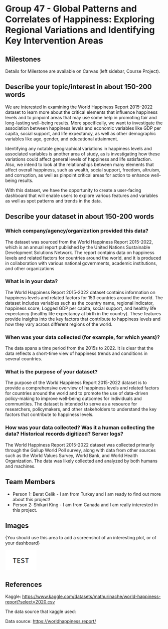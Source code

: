 # Group 47 - Global Patterns and Correlates of Happiness: Exploring Regional Variations and Identifying Key Intervention Areas

## Milestones

Details for Milestone are available on Canvas (left sidebar, Course Project).

## Describe your topic/interest in about 150-200 words

We are interested in examining the World Happiness Report 2015–2022 dataset to learn more about the critical elements that influence happiness levels and to pinpoint areas that may use some help in promoting fair and long-lasting well–being results. More specifically, we want to investigate the association between happiness levels and economic variables like GDP per capita, social support, and life expectancy, as well as other demographic variables like age, gender, and educational attainment.

Identifying any notable geographical variations in happiness levels and associated variables is another area of study, as is investigating how these variations could affect general levels of happiness and life satisfaction. Also, we intend to look at the relationships between many elements that affect overall happiness, such as wealth, social support, freedom, altruism, and corruption, as well as pinpoint critical areas for action to enhance well-being results.

With this dataset, we have the opportunity to create a user-facing dashboard that will enable users to explore various features and variables as well as spot patterns and trends in the data.

## Describe your dataset in about 150-200 words

### Which company/agency/organization provided this data?
The dataset was sourced from the World Happiness Report 2015-2022, which is an annual report published by the United Nations Sustainable Development Solutions Network. The report contains data on happiness levels and related factors for countries around the world, and it is produced in collaboration with various national governments, academic institutions, and other organizations

### What is in your data?
The World Happiness Report 2015-2022 dataset contains information on happiness levels and related factors for 153 countries around the world. The dataset includes variables such as the country name, regional indicator, happiness score, Logged GDP per capita, social support, and healthy life expectancy (healthy life expectancy at birth in the country). These features provide insights into the key factors that contribute to happiness levels and how they vary across different regions of the world.

### When was your data collected (for example, for which years)?
The data spans a time period from the 2015s to 2022. It is clear that the data reflects a short-time view of happiness trends and conditions in several countries.

### What is the purpose of your dataset?
The purpose of the World Happiness Report 2015-2022 dataset is to provide a comprehensive overview of happiness levels and related factors for countries around the world and to promote the use of data-driven policy-making to improve well-being outcomes for individuals and communities. The dataset is intended to serve as a resource for researchers, policymakers, and other stakeholders to understand the key factors that contribute to happiness levels.

### How was your data collected? Was it a human collecting the data? Historical records digitized? Server logs?

The World Happiness Report 2015-2022 dataset was collected primarily through the Gallup World Poll survey, along with data from other sources such as the World Values Survey, World Bank, and World Health Organization. The data was likely collected and analyzed by both humans and machines.

## Team Members

- Person 1: Berat Celik - I am from Turkey and I am ready to find out more about this project!
- Person 2: Shikari King - I am from Canada and I am really interested in this project.

## Images

{You should use this area to add a screenshot of an interesting plot, or of your dashboard}

<img src ="images/test.png" width="100px">

## References

Kaggle: https://www.kaggle.com/datasets/mathurinache/world-happiness-report?select=2020.csv

The data source that kaggle used:

Data source: https://worldhappiness.report/



